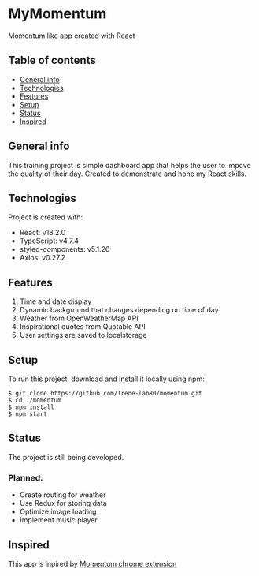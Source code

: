 # MyMomentum
Momentum like app created with React

## Table of contents
* [General info](#general-info)
* [Technologies](#technologies)
* [Features](#features)
* [Setup](#setup)
* [Status](#status)
* [Inspired](#inspired)

## General info
This training project is simple dashboard app that helps the user to impove the quality of their day. Created to demonstrate and hone my React skills.

## Technologies
Project is created with:
* React: v18.2.0
* TypeScript: v4.7.4
* styled-components: v5.1.26
* Axios: v0.27.2

## Features
1. Time and date display
2. Dynamic background that changes depending on time of day
3. Weather from OpenWeatherMap API
4. Inspirational quotes from Quotable API
5. User settings are saved to localstorage

## Setup
To run this project, download and install it locally using npm:

```
$ git clone https://github.com/Irene-lab80/momentum.git
$ cd ./momentum
$ npm install
$ npm start
```

## Status
The project is still being developed. 

### Planned:
* Create routing for weather 
* Use Redux for storing data
* Optimize image loading
* Implement music player

## Inspired
This app is inpired by [Momentum chrome extension](https://chrome.google.com/webstore/detail/momentum/laookkfknpbbblfpciffpaejjkokdgca?hl=ru)  
